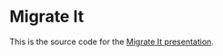 # Migrate It

This is the source code for the [Migrate It presentation](https://www.josephguadagno.net/presentations/migrate-it).
